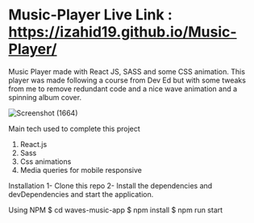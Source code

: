 # Music-Player Live Link : https://izahid19.github.io/Music-Player/


Music Player made with React JS, SASS and some CSS animation. This player was made following a course from Dev Ed but with some tweaks from me to remove redundant code and a nice wave animation and a spinning album cover.

![Screenshot (1664)](https://user-images.githubusercontent.com/116904523/221436935-8c43ad84-5187-470b-8eb3-030e489c01a4.png)


Main tech used to complete this project

1. React.js
2. Sass
3. Css animations
4. Media queries for mobile responsive


Installation
1- Clone this repo
2- Install the dependencies and devDependencies and start the application.

Using NPM
$ cd waves-music-app
$ npm install
$ npm run start
